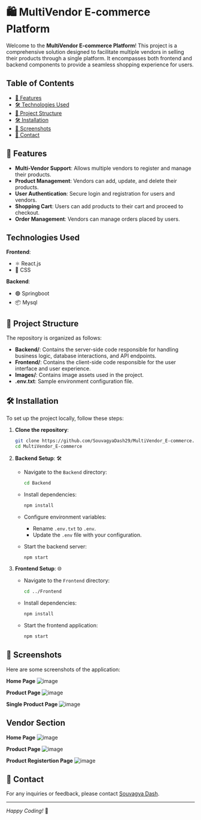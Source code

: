 # 🛍️ MultiVendor E-commerce Platform

Welcome to the **MultiVendor E-commerce Platform**! This project is a comprehensive solution designed to facilitate multiple vendors in selling their products through a single platform. It encompasses both frontend and backend components to provide a seamless shopping experience for users.

## Table of Contents

- [🚀 Features](#-features)
- [🛠️ Technologies Used](#-technologies-used)
- [📂 Project Structure](#-project-structure)
- [🛠️ Installation](#-installation)
- [📸 Screenshots](#-screenshots)
- [📧 Contact](#-contact)

## 🚀 Features

- **Multi-Vendor Support**: Allows multiple vendors to register and manage their products.
- **Product Management**: Vendors can add, update, and delete their products.
- **User Authentication**: Secure login and registration for users and vendors.
- **Shopping Cart**: Users can add products to their cart and proceed to checkout.
- **Order Management**: Vendors can manage orders placed by users.

## Technologies Used
**Frontend**:
  - ⚛️ React.js
  - 🎨 CSS

**Backend**:
  - 🟢 Springboot
  -  📦 Mysql

## 📂 Project Structure

The repository is organized as follows:

- **Backend/**: Contains the server-side code responsible for handling business logic, database interactions, and API endpoints.
- **Frontend/**: Contains the client-side code responsible for the user interface and user experience.
- **Images/**: Contains image assets used in the project.
- **.env.txt**: Sample environment configuration file.

## 🛠️ Installation

To set up the project locally, follow these steps:

1. **Clone the repository**:
   
   ```bash
   git clone https://github.com/SouvagyaDash29/MultiVendor_E-commerce.git
   cd MultiVendor_E-commerce
2. **Backend Setup**: 🛠️

   - Navigate to the `Backend` directory:

     ```bash
     cd Backend
     ```

   - Install dependencies:

     ```bash
     npm install
     ```

   - Configure environment variables:

     - Rename `.env.txt` to `.env`.
     - Update the `.env` file with your configuration.

   - Start the backend server:

     ```bash
     npm start
     ```

3. **Frontend Setup**: 🌐

   - Navigate to the `Frontend` directory:

     ```bash
     cd ../Frontend
     ```

   - Install dependencies:

     ```bash
     npm install
     ```

   - Start the frontend application:

     ```bash
     npm start
     ```

## 📸 Screenshots

Here are some screenshots of the application:

**Home Page**
![image](https://github.com/user-attachments/assets/e5e0f388-38a9-4418-8995-d6712bd7d392)  

**Product Page**
![image](https://github.com/user-attachments/assets/2a43805b-b1bb-4823-bffa-67fc81ec4c9c)


 **Single Product Page**
 ![image](https://github.com/user-attachments/assets/0dad60bf-a76c-4af6-9472-618a8a3dcb1c)

## Vendor Section

 **Home Page**
 ![image](https://github.com/user-attachments/assets/00e3aaf8-68a6-4f99-9fc8-76ff559bec42)

**Product Page**
![image](https://github.com/user-attachments/assets/a87153b7-7114-4f86-bcb9-b265451bc04d)

**Product Registertion Page**
![image](https://github.com/user-attachments/assets/bbc57127-7983-41bc-83ff-39acbc4c81e4)


## 📧 Contact

For any inquiries or feedback, please contact [Souvagya Dash](mailto:souvagyaranjandash8@gmail.com).

---

*Happy Coding!* 🎉
